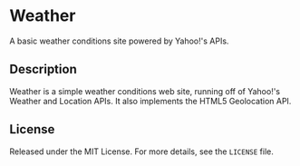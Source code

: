 # Weather

A basic weather conditions site powered by Yahoo!'s APIs.

## Description

Weather is a simple weather conditions web site, running off of Yahoo!'s Weather and Location APIs. It also implements the HTML5 Geolocation API.

## License

Released under the MIT License. For more details, see the `LICENSE` file.
